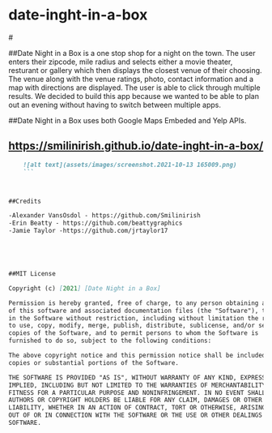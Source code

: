 # date-inght-in-a-box

#<Date-Night-in-a-Box>

##Date Night in a Box is a one stop shop for a night on the town. The user enters their zipcode, mile radius and selects either a movie theater, resturant or gallery which then displays the closest venue of their choosing. The venue along with the venue ratings, photo, contact information and a map with directions are displayed. The user is able to click through multiple results. We decided to build this app because we wanted to be able to plan out an evening without having to switch between multiple apps.

##Date Night in a Box uses both Google Maps Embeded and Yelp APIs.

## https://smilinirish.github.io/date-inght-in-a-box/


```md
    ![alt text](assets/images/screenshot.2021-10-13 165009.png)
    ```



##Credits

-Alexander VansOsdol - https://github.com/Smilinirish
-Erin Beatty - https://github.com/beattygraphics
-Jamie Taylor -https://github.com/jrtaylor17





##MIT License

Copyright (c) [2021] [Date Night in a Box]

Permission is hereby granted, free of charge, to any person obtaining a copy
of this software and associated documentation files (the "Software"), to deal
in the Software without restriction, including without limitation the rights
to use, copy, modify, merge, publish, distribute, sublicense, and/or sell
copies of the Software, and to permit persons to whom the Software is
furnished to do so, subject to the following conditions:

The above copyright notice and this permission notice shall be included in all
copies or substantial portions of the Software.

THE SOFTWARE IS PROVIDED "AS IS", WITHOUT WARRANTY OF ANY KIND, EXPRESS OR
IMPLIED, INCLUDING BUT NOT LIMITED TO THE WARRANTIES OF MERCHANTABILITY,
FITNESS FOR A PARTICULAR PURPOSE AND NONINFRINGEMENT. IN NO EVENT SHALL THE
AUTHORS OR COPYRIGHT HOLDERS BE LIABLE FOR ANY CLAIM, DAMAGES OR OTHER
LIABILITY, WHETHER IN AN ACTION OF CONTRACT, TORT OR OTHERWISE, ARISING FROM,
OUT OF OR IN CONNECTION WITH THE SOFTWARE OR THE USE OR OTHER DEALINGS IN THE
SOFTWARE.